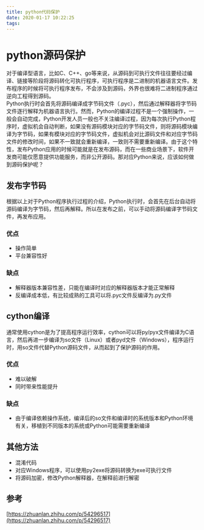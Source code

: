 ```yaml
---
title: python代码保护
date: 2020-01-17 10:22:25
tags:
---
```


# python源码保护
  对于编译型语言，比如C、C++、go等来说，从源码到可执行文件往往要经过编译、链接等阶段将源码转化可执行程序，可执行程序是二进制的机器语言文件。发布程序的时候将可执行程序发布，不会涉及到源码，外界也很难将二进制程序通过逆向工程得到源码。      
  Python执行时会首先将源码编译成字节码文件（.pyc），然后通过解释器将字节码文件逐行解释为机器语言执行。然而，Python的编译过程不是一个强制操作，一般会自动完成，Python开发人员一般也不关注编译过程，因为每次执行Python程序时，虚拟机会自动判断，如果没有源码模块对应的字节码文件，则将源码模块编译为字节码，如果有模块对应的字节码文件，虚拟机会对比源码文件和对应字节码文件的修改时间，如果不一致就会重新编译，一致则不需要重新编译。由于这个特性，发布Python应用的时候可能就是在发布源码，而在一些商业场景下，软件开发商可能仅愿意提供功能服务，而非公开源码。那对应Python来说，应该如何做到源码保护呢？

## 发布字节码
  根据以上对于Python程序执行过程的介绍，Python执行时，会首先在后台自动将源码编译为字节码，然后再解释。所以在发布之前，可以手动将源码编译字节码文件，再发布应用。
### 优点
- 操作简单
- 平台兼容性好

### 缺点
- 解释器版本兼容性差，只能在编译时对应的解释器版本才能正常解释
- 反编译成本低，有比较成熟的工具可以将.pyc文件反编译为.py文件

## cython编译
通常使用cython是为了提高程序运行效率，cython可以将py/pyx文件编译为C语言，然后再进一步编译为so文件（Linux）或者pyd文件（Windows），程序运行时，用so文件代替Python源码文件，从而起到了保护源码的作用。
### 优点
- 难以破解
- 同时带来性能提升

### 缺点
- 由于编译依赖操作系统，编译后的so文件和编译时的系统版本和Python环境有关，移植到不同版本的系统或Python可能需要重新编译

## 其他方法
- 混淆代码
- 对应Windows程序，可以使用py2exe将源码转换为exe可执行文件
- 将源码加密，修改Python解释器，在解释前进行解密

## 参考
[https://zhuanlan.zhihu.com/p/54296517](https://zhuanlan.zhihu.com/p/54296517)
